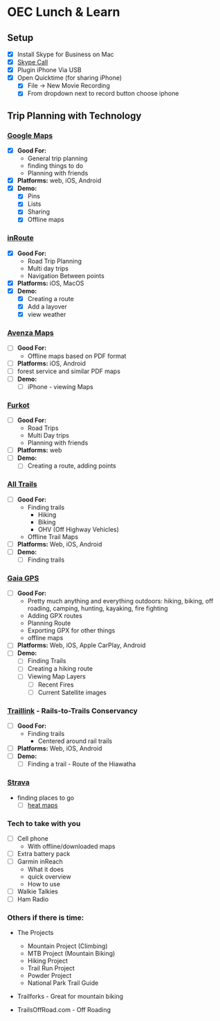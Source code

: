 # OEC Lunch & Learn

## Setup

- [x] Install Skype for Business on Mac
- [x] [Skype Call](https://sfmeet.statefarm.com/brian.kohles.tptu/OX228VEA)
- [x] Plugin iPhone Via USB
- [x] Open Quicktime (for sharing iPhone)
  - [x] File -> New Movie Recording
  - [x] From dropdown next to record button choose iphone

## Trip Planning with Technology

### [Google Maps](https://maps.google.com)

- [x] **Good For:**
    - General trip planning
    - finding things to do
    - Planning with friends
- [x] **Platforms:** web, iOS, Android
- [x] **Demo:**
    - [x] Pins
    - [x] Lists
    - [x] Sharing
    - [x] Offline maps

### [inRoute](http://carobapps.com/products/inroute/)

- [x] **Good For:**
    - Road Trip Planning
    - Multi day trips
    - Navigation Between points
- [x] **Platforms:** iOS, MacOS
- [x] **Demo:**
    - [x] Creating a route
    - [x] Add a layover
    - [x] view weather

### [Avenza Maps](https://www.avenzamaps.com)

- [ ] **Good For:**
    - Offline maps based on PDF format
- [ ] **Platforms:** iOS, Android
- [ ] forest service and similar PDF maps
- [ ] **Demo:**
    - [ ] iPhone - viewing Maps

### [Furkot](https://trips.furkot.com)

- [ ] **Good For:**
    - Road Trips
    - Multi Day trips
    - Planning with friends
- [ ] **Platforms:** web
- [ ] **Demo:**
    - [ ] Creating a route, adding points

### [All Trails](https://www.alltrails.com)
- [ ] **Good For:**
    - Finding trails
      - Hiking
      - Biking
      - OHV (Off Highway Vehicles)
    - Offline Trail Maps
- [ ] **Platforms:** Web, iOS, Android
- [ ] **Demo:**
    - [ ] Finding trails

### [Gaia GPS](https://www.gaiagps.com)

- [ ] **Good For:**
    - Pretty much anything and everything outdoors: hiking, biking, off roading, camping, hunting, kayaking, fire fighting
    - Adding GPX routes
    - Planning Route
    - Exporting GPX for other things
    - offline maps
- [ ] **Platforms:** Web, iOS, Apple CarPlay, Android
- [ ] **Demo:**
    - [ ] Finding Trails
    - [ ] Creating a hiking route
    - [ ] Viewing Map Layers
        - [ ] Recent Fires
        - [ ] Current Satellite images
 
### [Traillink](https://www.traillink.com) - Rails-to-Trails Conservancy

- [ ] **Good For:**
    - Finding trails
      - Centered around rail trails
- [ ] **Platforms:** Web, iOS, Android
- [ ] **Demo:**
    - [ ] Finding a trail - Route of the Hiawatha

### [Strava](https://www.strava.com)
  - finding places to go
    - [ ] [heat maps](https://www.strava.com/heatmap#7.00/-120.90000/38.36000/hot/all)

### Tech to take with you
  - [ ] Cell phone
    - With offline/downloaded maps
  - [ ] Extra battery pack
  - [ ] Garmin inReach
    - What it does
    - quick overview
    - How to use
- [ ] Walkie Talkies
- [ ] Ham Radio

### Others if there is time:

- The Projects
    - Mountain Project (Climbing)
    - MTB Project (Mountain Biking)
    - Hiking Project
    - Trail Run Project
    - Powder Project
    - National Park Trail Guide

- Trailforks - Great for mountain biking
- TrailsOffRoad.com - Off Roading






